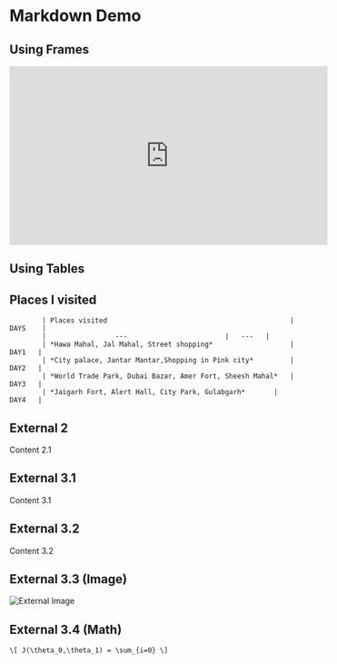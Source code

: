 # Markdown Demo



## Using Frames 
<iframe width="560" height="315" src="https://www.youtube.com/embed/QU3TeZxXDls" title="YouTube video player" frameborder="0" allow="accelerometer; autoplay; clipboard-write; encrypted-media; gyroscope; picture-in-picture; web-share" allowfullscreen></iframe>



## Using Tables

 ## Places I visited
 
			| Places visited                                             | DAYS    |
			|                 ---					     |   ---   |
			| *Hawa Mahal, Jal Mahal, Street shopping*                   |  DAY1   |
			| *City palace, Jantar Mantar,Shopping in Pink city*	     |  DAY2   |
			| *World Trade Park, Dubai Bazar, Amer Fort, Sheesh Mahal*   |  DAY3   |
			| *Jaigarh Fort, Alert Hall, City Park, Gulabgarh*	     |  DAY4   |



## External 2

Content 2.1



## External 3.1

Content 3.1


## External 3.2

Content 3.2


## External 3.3 (Image)

![External Image](https://s3.amazonaws.com/static.slid.es/logo/v2/slides-symbol-512x512.png)


## External 3.4 (Math)

`\[ J(\theta_0,\theta_1) = \sum_{i=0} \]`
